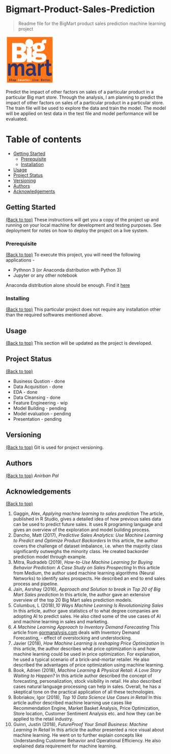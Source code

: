 # Bigmart-Product-Sales-Prediction
> Readme file for the BigMart product sales prediction machine learning project

<img src="Images/BigMart.jpg" data-canonical-src="Images/BigMart.jpg" width="150" height="150" />

Predict the impact of other factors on sales of a particular product in a particular Big mart store. Through the analysis, I am planning to predict the impact of other factors on sales of a particular product in a particular store. The train file will be used to explore the data and train the model. The model will be applied on test data in the test file and model performance will be evaluated.

# Table of contents

- [Getting Started](#getting-started)
  - [Prerequisite](#prerequisite)
  - [Installation](#installation)
- [Usage](#usage)
- [Project Status](#project-status)
- [Versioning](#versioning)
- [Authors](#authors)
- [Acknowledgements](#acknowledgements)

## Getting Started
[(Back to top)](#table-of-contents)
These instructions will get you a copy of the project up and running on your local machine for development and testing purposes. See deployment for notes on how to deploy the project on a live system.

### Prerequisite
[(Back to top)](#table-of-contents)
To execute this project, you will need the following applications - 
* Pythnon 3 (or Anaconda distribution with Python 3)
* Jupyter or any other notebook

Anaconda distribution alone should be enough. Find it [here](https://www.anaconda.com/distribution/)

### Installing
[(Back to top)](#table-of-contents)
This particular project does not require any installation other than the required softwares mentioned above.

## Usage
[(Back to top)](#table-of-contents)
This section will be updated as the project is developed.

## Project Status
[(Back to top)](#table-of-contents)
* Business Qustion - done
* Data Acquisition - done
* EDA - done
* Data Cleansing - done
* Feature Engineering - wip
* Model Building - pending
* Model evaluation - pending
* Presentation - pending

## Versioning
[(Back to top)](#table-of-contents)
Git is used for project versioning.

## Authors
[(Back to top)](#table-of-contents)
_Anirban Pal_

## Acknowledgements
[(Back to top)](#table-of-contents)
1.	Gaggin, Alex, _Applying machine learning to sales prediction_
The article, published in R Studio, gives a detailed idea of how previous sales data can be used to predict future sales. It uses R programing language and gives an overview of the exploration and model building process.
2.	Dancho, Matt (2017), _Predictive Sales Analytics: Use Machine Learning to Predict and Optimize Product Backorders_
In this article, the author covers the challenge of dataset imbalance, i.e. when the majority class significantly outweighs the minority class. He created backorder prediction model through example. 
3.	Mitra, Rudradeb (2019), _How-to-Use Machine Learning for Buying Behavior Prediction: A Case Study on Sales Prospecting_
In this article from Medium, the author used machine learning algorithms (Neural Networks) to identify sales prospects. He described an end to end sales process and pipeline.
4.	Jain, Asrshay (2016), _Approach and Solution to break in Top 20 of Big Mart Sales prediction_
In this article, the author gave an extensive overview of the top 20 Big Mart sales prediction models.
5.	Columbus, L (2018),_10 Ways Machine Learning Is Revolutionizing Sales_
In this article, author gave statistics of to what degree companies are adopting AI to predict sales. He also cited some of the use cases of AI and machine learning in sales and marketing.
6.	_A Machine Learning Approach to Inventory Demand Forecasting_
This article from [gormanalysis.com](gormanalysis.com) deals with Inventory Demand Forecasting, - effect of overstocking and understocking.
7.	Javier (2018), _How Machine Learning is reshaping Price Optimization_
In this article, the author describes what price optimization is and how machine learning could be used in price optimization. For explanation, he used a typical scenario of a brick-and-mortar retailer. He also described the advantages of price optimization using machine learning.
8.	Book, Adrien (2018), _Machine Learning & Physical Retail: A Love Story Waiting to Happen?_
In this article author described the concept of forecasting, personalization, stock visibility in retail. He also described cases natural language processing can help in sales. Overall, he has a skeptical tone on the practical application of all these technologies.
9.	Bobriakov, Igor (2018), _Top 10 Data Science Use Cases in Retail_
In this article author described machine learning use cases like Recommendation Engine, Market Basket Analysis, Price Optimization, Store location, Customer Sentiment Analysis etc. and how they can be applied to the retail industry.
10.	Guinn, Justin (2018), _FutureProof Your Small Business: Machine Learning In Retail_
In this article the author presented a nice visual about machine learning. He went on to further explain concepts like Understanding Customer Behavior and Operational Efficiency. He also explained data requirement for machine learning.
